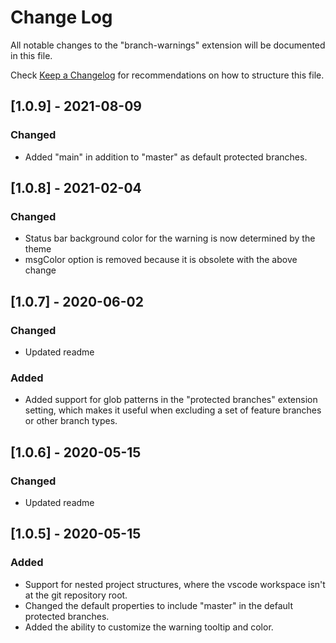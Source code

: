 # Change Log
All notable changes to the "branch-warnings" extension will be documented in this file.

Check [Keep a Changelog](http://keepachangelog.com/) for recommendations on how to structure this file.

## [1.0.9] - 2021-08-09
### Changed
- Added "main" in addition to "master" as default protected branches.

## [1.0.8] - 2021-02-04
### Changed
- Status bar background color for the warning is now determined by the theme
- msgColor option is removed because it is obsolete with the above change

## [1.0.7] - 2020-06-02
### Changed
- Updated readme
### Added
- Added support for glob patterns in the "protected branches" extension setting, which makes it useful when excluding a set of feature branches or other branch types. 

## [1.0.6] - 2020-05-15
### Changed
- Updated readme

## [1.0.5] - 2020-05-15
### Added
- Support for nested project structures, where the vscode workspace isn't at the git repository root. 
- Changed the default properties to include "master" in the default protected branches. 
- Added the ability to customize the warning tooltip and color. 